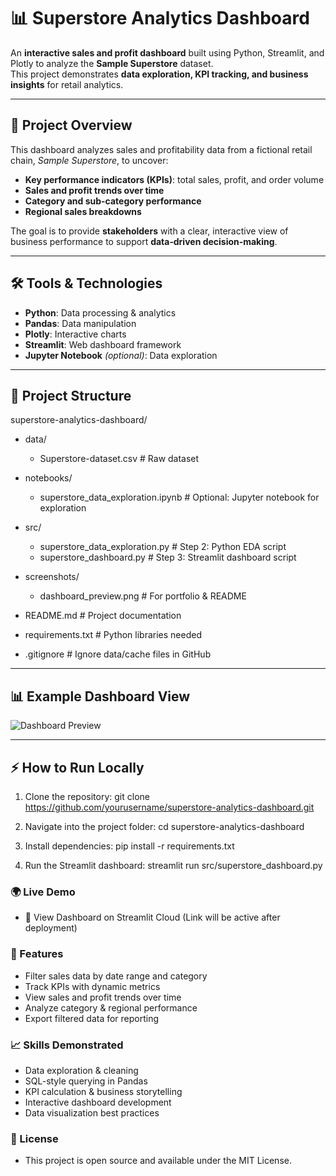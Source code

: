 # 📊 Superstore Analytics Dashboard

An **interactive sales and profit dashboard** built using Python, Streamlit, and Plotly to analyze the **Sample Superstore** dataset.  
This project demonstrates **data exploration, KPI tracking, and business insights** for retail analytics.

---

## 🚀 Project Overview
This dashboard analyzes sales and profitability data from a fictional retail chain, *Sample Superstore*, to uncover:
- **Key performance indicators (KPIs)**: total sales, profit, and order volume
- **Sales and profit trends over time**
- **Category and sub-category performance**
- **Regional sales breakdowns**

The goal is to provide **stakeholders** with a clear, interactive view of business performance to support **data‑driven decision‑making**.

---

## 🛠 Tools & Technologies
- **Python**: Data processing & analytics
- **Pandas**: Data manipulation
- **Plotly**: Interactive charts
- **Streamlit**: Web dashboard framework
- **Jupyter Notebook** *(optional)*: Data exploration

---

## 📂 Project Structure
superstore-analytics-dashboard/
- data/
    - Superstore-dataset.csv          # Raw dataset

- notebooks/
    - superstore_data_exploration.ipynb  # Optional: Jupyter notebook for exploration

- src/
    - superstore_data_exploration.py  # Step 2: Python EDA script
    - superstore_dashboard.py         # Step 3: Streamlit dashboard script

- screenshots/
    - dashboard_preview.png           # For portfolio & README

- README.md                           # Project documentation
- requirements.txt                    # Python libraries needed
- .gitignore                          # Ignore data/cache files in GitHub



---

## 📊 Example Dashboard View
![Dashboard Preview](screenshots/dashboard_preview.png)

---

## ⚡ How to Run Locally
1. Clone the repository:
    git clone https://github.com/yourusername/superstore-analytics-dashboard.git

2. Navigate into the project folder:
   cd superstore-analytics-dashboard

3. Install dependencies:
   pip install -r requirements.txt

4. Run the Streamlit dashboard:
   streamlit run src/superstore_dashboard.py

### 🌍 Live Demo
- 🔗 View Dashboard on Streamlit Cloud (Link will be active after deployment)

### 📌 Features
- Filter sales data by date range and category
- Track KPIs with dynamic metrics
- View sales and profit trends over time
- Analyze category & regional performance
- Export filtered data for reporting

### 📈 Skills Demonstrated
- Data exploration & cleaning
- SQL-style querying in Pandas
- KPI calculation & business storytelling
- Interactive dashboard development
- Data visualization best practices

### 📜 License
- This project is open source and available under the MIT License.
